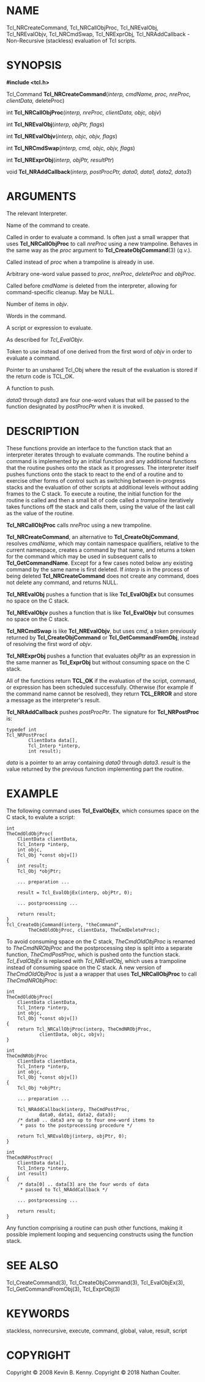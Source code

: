 # NAME

Tcl_NRCreateCommand, Tcl_NRCallObjProc, Tcl_NREvalObj, Tcl_NREvalObjv,
Tcl_NRCmdSwap, Tcl_NRExprObj, Tcl_NRAddCallback - Non-Recursive
(stackless) evaluation of Tcl scripts.

# SYNOPSIS

**#include \<tcl.h\>**

Tcl_Command **Tcl_NRCreateCommand**(*interp, cmdName, proc, nreProc,
clientData,* deleteProc)

int **Tcl_NRCallObjProc**(*interp, nreProc, clientData, objc, objv*)

int **Tcl_NREvalObj**(*interp, objPtr, flags*)

int **Tcl_NREvalObjv**(*interp, objc, objv, flags*)

int **Tcl_NRCmdSwap**(*interp, cmd, objc, objv, flags*)

int **Tcl_NRExprObj**(*interp, objPtr, resultPtr*)

void **Tcl_NRAddCallback**(*interp, postProcPtr, data0, data1, data2,
data3*)

# ARGUMENTS

The relevant Interpreter.

Name of the command to create.

Called in order to evaluate a command. Is often just a small wrapper
that uses **Tcl_NRCallObjProc** to call *nreProc* using a new
trampoline. Behaves in the same way as the *proc* argument to
**Tcl_CreateObjCommand**(3) (*q.v.*).

Called instead of *proc* when a trampoline is already in use.

Arbitrary one-word value passed to *proc*, *nreProc*, *deleteProc* and
*objProc*.

Called before *cmdName* is deleted from the interpreter, allowing for
command-specific cleanup. May be NULL.

Number of items in *objv*.

Words in the command.

A script or expression to evaluate.

As described for *Tcl_EvalObjv*.

Token to use instead of one derived from the first word of *objv* in
order to evaluate a command.

Pointer to an unshared Tcl_Obj where the result of the evaluation is
stored if the return code is TCL_OK.

A function to push.

*data0* through *data3* are four one-word values that will be passed to
the function designated by *postProcPtr* when it is invoked.

# DESCRIPTION

These functions provide an interface to the function stack that an
interpreter iterates through to evaluate commands. The routine behind a
command is implemented by an initial function and any additional
functions that the routine pushes onto the stack as it progresses. The
interpreter itself pushes functions onto the stack to react to the end
of a routine and to exercise other forms of control such as switching
between in-progress stacks and the evaluation of other scripts at
additional levels without adding frames to the C stack. To execute a
routine, the initial function for the routine is called and then a small
bit of code called a *trampoline* iteratively takes functions off the
stack and calls them, using the value of the last call as the value of
the routine.

**Tcl_NRCallObjProc** calls *nreProc* using a new trampoline.

**Tcl_NRCreateCommand**, an alternative to **Tcl_CreateObjCommand**,
resolves *cmdName*, which may contain namespace qualifiers, relative to
the current namespace, creates a command by that name, and returns a
token for the command which may be used in subsequent calls to
**Tcl_GetCommandName**. Except for a few cases noted below any existing
command by the same name is first deleted. If *interp* is in the process
of being deleted **Tcl_NRCreateCommand** does not create any command,
does not delete any command, and returns NULL.

**Tcl_NREvalObj** pushes a function that is like **Tcl_EvalObjEx** but
consumes no space on the C stack.

**Tcl_NREvalObjv** pushes a function that is like **Tcl_EvalObjv** but
consumes no space on the C stack.

**Tcl_NRCmdSwap** is like **Tcl_NREvalObjv**, but uses *cmd*, a token
previously returned by **Tcl_CreateObjCommand** or
**Tcl_GetCommandFromObj**, instead of resolving the first word of
*objv*.

**Tcl_NRExprObj** pushes a function that evaluates *objPtr* as an
expression in the same manner as **Tcl_ExprObj** but without consuming
space on the C stack.

All of the functions return **TCL_OK** if the evaluation of the script,
command, or expression has been scheduled successfully. Otherwise (for
example if the command name cannot be resolved), they return
**TCL_ERROR** and store a message as the interpreter\'s result.

**Tcl_NRAddCallback** pushes *postProcPtr*. The signature for
**Tcl_NRPostProc** is:

    typedef int
    Tcl_NRPostProc(
            ClientData data[],
            Tcl_Interp *interp,
            int result);

*data* is a pointer to an array containing *data0* through *data3*.
*result* is the value returned by the previous function implementing
part the routine.

# EXAMPLE

The following command uses **Tcl_EvalObjEx**, which consumes space on
the C stack, to evalute a script:

    int
    TheCmdOldObjProc(
        ClientData clientData,
        Tcl_Interp *interp,
        int objc,
        Tcl_Obj *const objv[])
    {
        int result;
        Tcl_Obj *objPtr;

        ... preparation ...

        result = Tcl_EvalObjEx(interp, objPtr, 0);

        ... postprocessing ...

        return result;
    }
    Tcl_CreateObjCommand(interp, "theCommand",
            TheCmdOldObjProc, clientData, TheCmdDeleteProc);

To avoid consuming space on the C stack, *TheCmdOldObjProc* is renamed
to *TheCmdNRObjProc* and the postprocessing step is split into a
separate function, *TheCmdPostProc*, which is pushed onto the function
stack. *Tcl_EvalObjEx* is replaced with *Tcl_NREvalObj*, which uses a
trampoline instead of consuming space on the C stack. A new version of
*TheCmdOldObjProc* is just a a wrapper that uses **Tcl_NRCallObjProc**
to call *TheCmdNRObjProc*:

    int
    TheCmdOldObjProc(
        ClientData clientData,
        Tcl_Interp *interp,
        int objc,
        Tcl_Obj *const objv[])
    {
        return Tcl_NRCallObjProc(interp, TheCmdNRObjProc,
                clientData, objc, objv);
    }

    int
    TheCmdNRObjProc
        ClientData clientData,
        Tcl_Interp *interp,
        int objc,
        Tcl_Obj *const objv[])
    {
        Tcl_Obj *objPtr;

        ... preparation ...

        Tcl_NRAddCallback(interp, TheCmdPostProc,
                data0, data1, data2, data3);
        /* data0 .. data3 are up to four one-word items to
         * pass to the postprocessing procedure */

        return Tcl_NREvalObj(interp, objPtr, 0);
    }

    int
    TheCmdNRPostProc(
        ClientData data[],
        Tcl_Interp *interp,
        int result)
    {
        /* data[0] .. data[3] are the four words of data
         * passed to Tcl_NRAddCallback */

        ... postprocessing ...

        return result;
    }

Any function comprising a routine can push other functions, making it
possible implement looping and sequencing constructs using the function
stack.

# SEE ALSO

Tcl_CreateCommand(3), Tcl_CreateObjCommand(3), Tcl_EvalObjEx(3),
Tcl_GetCommandFromObj(3), Tcl_ExprObj(3)

# KEYWORDS

stackless, nonrecursive, execute, command, global, value, result, script

# COPYRIGHT

Copyright © 2008 Kevin B. Kenny. Copyright © 2018 Nathan Coulter.
